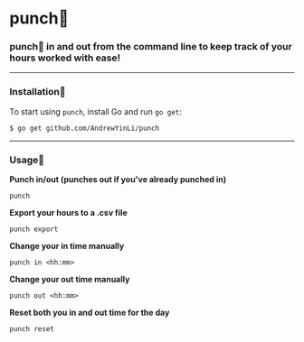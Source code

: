 # punch👊

### punch👊 in and out from the command line to keep track of your hours worked with ease!
___
### Installation👊
To start using `punch`, install Go and run `go get`:
```sh
$ go get github.com/AndrewYinLi/punch
```
___
### Usage👊
**Punch in/out (punches out if you've already punched in)**

`punch`

**Export your hours to a .csv file**

`punch export`

**Change your in time manually**

`punch in <hh:mm>`

**Change your out time manually**

`punch out <hh:mm>`

**Reset both you in and out time for the day**

`punch reset`
